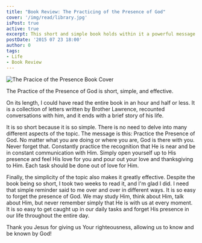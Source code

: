 ```yaml
---
title: "Book Review: The Practicing of the Presence of God"
cover: '/img/read/library.jpg'
isPost: true
active: true
excerpt: This short and simple book holds within it a powerful message.
postDate: '2015 07 23 18:00'
author: 0
tags:
- Life
- Book Review
---
```


<img class="small-image" src="/img/book-review/the-practice-of-the-presence.png" alt="The Pracice of the Presence Book Cover">
<p>
    The Practice of the Presence of God is short, simple, and effective.
</p>

<p>
    On its length, I could have read the entire book in an hour and
    half or less. It is a collection of letters written by Brother
    Lawrence, recounted conversations with him, and it ends with a
    brief story of his life.
</p>

<p>
    It is so short because it is so simple. There is no need to
    delve into many different aspects of the topic. The message is
    this: Practice the Presence of God. No matter what you are doing or
    where you are, God is there with you. Never forget that. Constantly
    practice the recognition that He is near and be in constant
    communication with Him. Simply open yourself up to His presence
    and feel His love for you and pour out your love and thanksgiving
    to Him. Each task should be done out of love for Him.
</p>

<p>
    Finally, the simplicity of the topic also makes it greatly
    effective. Despite the book being so short, I took two weeks to
    read it, and I'm glad I did. I need that simple reminder said to
    me over and over in different ways. It is so easy to forget the
    presence of God. We may study Him, think about Him, talk about Him,
    but never remember simply that He is with us at every moment. It
    is so easy to get caught up in our daily tasks and forget His
    presence in our life throughout the entire day.
</p>

<p>
    Thank you Jesus for giving us Your righteousness, allowing
    us to know and be known by God!
</p>